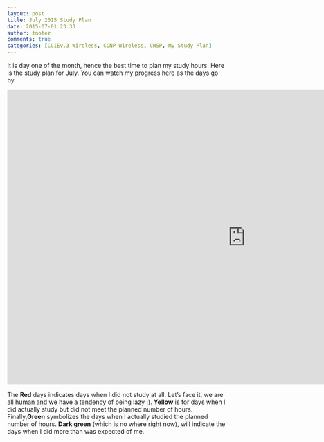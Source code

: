 ```yaml
---
layout: post
title: July 2015 Study Plan
date: 2015-07-01 23:33
author: tnotez
comments: true
categories: [CCIEv.3 Wireless, CCNP Wireless, CWSP, My Study Plan]
---
```

It is day one of the month, hence the best time to plan my study hours. Here is the study plan for July. You can watch my progress here as the days go by. 

<iframe src="https://onedrive.live.com/embed?cid=B7447EB21AF8104F&#038;resid=B7447EB21AF8104F%21114&#038;authkey=AMOHXiDxwxP-q9o&#038;em=2&#038;wdAllowInteractivity=False&#038;Item=Table2&#038;wdHideGridlines=True" width="1100" height="681" frameborder="0" scrolling="no"></iframe>

The <strong>Red</strong> days indicates days when I did not study at all. Let’s face it, we are all human and we have a tendency of being lazy <span class="wp-smiley wp-emoji wp-emoji-smile" title=":)">:)</span>. <strong>Yellow</strong> is for days when I did actually study but did not meet the planned number of hours. Finally,<strong>Green</strong> symbolizes the days when I actually studied the planned number of hours. <strong>Dark green</strong> (which is no where right now), will indicate the days when I did more than was expected of me.
